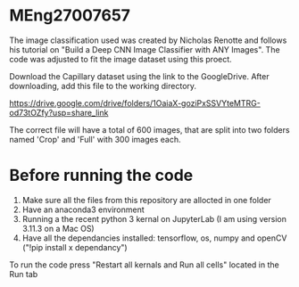 # MEng27007657

The image classification used was created by Nicholas Renotte and follows his tutorial on "Build a Deep CNN Image Classifier with ANY Images". The code was adjusted to fit the image dataset using this proect. 

Download the Capillary dataset using the link to the GoogleDrive. After downloading, add this file to the working directory. 

https://drive.google.com/drive/folders/1OaiaX-goziPxSSVYteMTRG-od73tOZfy?usp=share_link

The correct file will have a total of 600 images, that are split into two folders named 'Crop' and 'Full' with 300 images each.

# Before running the code
1. Make sure all the files from this repository are allocted in one folder 
2. Have an anaconda3 environment
3. Running a the recent python 3 kernal on JupyterLab (I am using version 3.11.3 on a Mac OS)
4. Have all the dependancies installed: tensorflow, os, numpy and openCV ("!pip install x dependancy")


To run the code press "Restart all kernals and Run all cells" located in the Run tab
